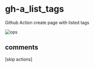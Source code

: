 # gh-a_list_tags

Github Action create page with listed tags

![ops](https://img.shields.io/badge/Status-under_construction-red)

## comments

[skip actions]

